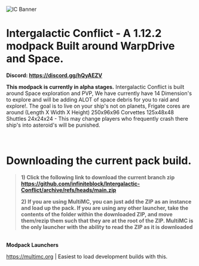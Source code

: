 ![IC Banner](https://i.imgur.com/OkQNl2J.jpg)

# Intergalactic Conflict - A 1.12.2 modpack Built around WarpDrive and Space.
**Discord: https://discord.gg/hQyAEZV**

**This modpack is currently in alpha stages.**
Intergalactic Conflict is built around Space exploration and PVP, We have currently have 14 Dimension's to explore and will be adding ALOT of space debris for you to raid and explore!. The goal is to live on your ship's not on planets, Frigate cores are around (Length X Width X Height) 250x96x96 Corvettes 125x48x48 Shuttles 24x24x24 - This may change players who frequently crash there ship's into asteroid's will be punished.

<br />


# Downloading the current pack build. 

> **1) Click the following link to download the current branch zip https://github.com/infiniteblock/Intergalactic-Conflict/archive/refs/heads/main.zip**
> 
> **2) If you are using MultiMC, you can just add the ZIP as an instance and load up the pack. If you are using any other launcher, take the contents of the
> folder within the downloaded ZIP, and move them/rezip them such that they are at the root of the ZIP. MultiMC is the only launcher with the ability to read the ZIP
> as it is downloaded**

<br />**Modpack Launchers**

https://multimc.org | Easiest to load development builds with this.
